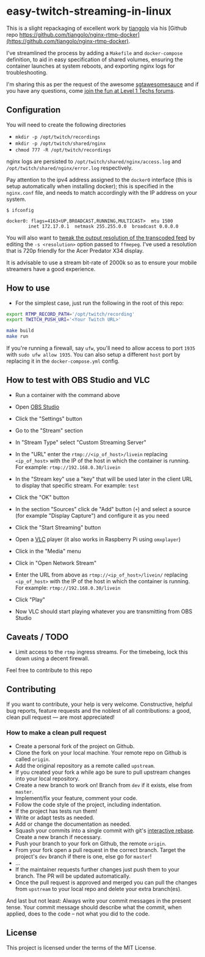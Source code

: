 # easy-twitch-streaming-in-linux

This is a slight repackaging of excellent work by [tiangolo](https://github.com/tiangolo) via his [Github repo https://github.com/tiangolo/nginx-rtmp-docker](https://github.com/tiangolo/nginx-rtmp-docker).

I've streamlined the process by adding a `Makefile` and `docker-compose` definition, to aid in easy specification of shared volumes, ensuring the container launches at system reboots, and exporting nginx logs for troubleshooting.

I'm sharing this as per the request of the awesome [sgtawesomesauce](https://forum.level1techs.com/u/sgtawesomesauce) and if you have any questions, come [join the fun at Level 1 Techs forums](https://forum.level1techs.com/t/anyone-stream-to-twitch-much/121565/4?u=bsodmike).

## Configuration

You will need to create the following directories

- `mkdir -p /opt/twitch/recordings`
- `mkdir -p /opt/twitch/shared/nginx`
- `chmod 777 -R /opt/twitch/recordings`

nginx logs are persisted to `/opt/twitch/shared/nginx/access.log` and `/opt/twitch/shared/nginx/error.log` respectively.

Pay attention to the ipv4 address assigned to the `docker0` interface (this is setup automatically when installing docker); this is specified in the `nginx.conf` file, and needs to match accordingly with the IP address on your system.

```
$ ifconfig

docker0: flags=4163<UP,BROADCAST,RUNNING,MULTICAST>  mtu 1500                                                                          
        inet 172.17.0.1  netmask 255.255.0.0  broadcast 0.0.0.0                                                                        
```

You will also want to [tweak the output resolution of the transcoded feed](https://github.com/bsodmike/easy-twitch-streaming-in-linux/blob/master/nginx.conf#L19) by editing the `-s <resolution>` option passed to `ffmepeg`.  I've used a resolution that is 720p friendly for the Acer Predator X34 display.

It is advisable to use a stream bit-rate of 2000k so as to ensure your mobile streamers have a good experience.

## How to use

* For the simplest case, just run the following in the root of this repo:

```bash
export RTMP_RECORD_PATH='/opt/twitch/recording'
export TWITCH_PUSH_URI='<Your Twitch URL>'

make build
make run
```

If you're running a firewall, say `ufw`, you'll need to allow access to port `1935` with `sudo ufw allow 1935`.  You can also setup a different `host` port by replacing it in the `docker-compose.yml` config.

## How to test with OBS Studio and VLC


* Run a container with the command above

* Open [OBS Studio](https://obsproject.com/)
* Click the "Settings" button
* Go to the "Stream" section
* In "Stream Type" select "Custom Streaming Server"
* In the "URL" enter the `rtmp://<ip_of_host>/livein` replacing `<ip_of_host>` with the IP of the host in which the container is running. For example: `rtmp://192.168.0.30/livein`
* In the "Stream key" use a "key" that will be used later in the client URL to display that specific stream. For example: `test`
* Click the "OK" button
* In the section "Sources" click de "Add" button (`+`) and select a source (for example "Display Capture") and configure it as you need
* Click the "Start Streaming" button
* Open a [VLC](http://www.videolan.org/vlc/index.html) player (it also works in Raspberry Pi using `omxplayer`)
* Click in the "Media" menu
* Click in "Open Network Stream"
* Enter the URL from above as `rtmp://<ip_of_host>/livein/` replacing `<ip_of_host>` with the IP of the host in which the container is running. For example: `rtmp://192.168.0.30/livein`
* Click "Play"
* Now VLC should start playing whatever you are transmitting from OBS Studio

## Caveats / TODO

- Limit access to the `rtmp` ingress streams.  For the timebeing, lock this down using a decent firewall.

Feel free to contribute to this repo

## Contributing

If you want to contribute, your help is very welcome.  Constructive, helpful bug reports, feature requests and the noblest of all contributions: a good, clean pull request &mdash; are most appreciated!

### How to make a clean pull request

- Create a personal fork of the project on Github.
- Clone the fork on your local machine. Your remote repo on Github is called `origin`.
- Add the original repository as a remote called `upstream`.
- If you created your fork a while ago be sure to pull upstream changes into your local repository.
- Create a new branch to work on! Branch from `dev` if it exists, else from `master`.
- Implement/fix your feature, comment your code.
- Follow the code style of the project, including indentation.
- If the project has tests run them!
- Write or adapt tests as needed.
- Add or change the documentation as needed.
- Squash your commits into a single commit with git's [interactive rebase](https://help.github.com/articles/interactive-rebase). Create a new branch if necessary.
- Push your branch to your fork on Github, the remote `origin`.
- From your fork open a pull request in the correct branch. Target the project's `dev` branch if there is one, else go for `master`!
- …
- If the maintainer requests further changes just push them to your branch. The PR will be updated automatically.
- Once the pull request is approved and merged you can pull the changes from `upstream` to your local repo and delete
your extra branch(es).

And last but not least: Always write your commit messages in the present tense. Your commit message should describe what the commit, when applied, does to the code – not what you did to the code.

## License

This project is licensed under the terms of the MIT License.